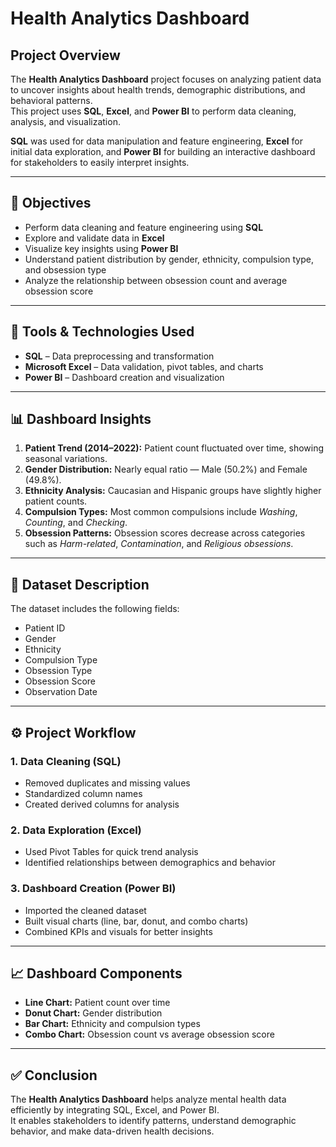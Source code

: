 #  Health Analytics Dashboard

##  Project Overview
The **Health Analytics Dashboard** project focuses on analyzing patient data to uncover insights about health trends, demographic distributions, and behavioral patterns.  
This project uses **SQL**, **Excel**, and **Power BI** to perform data cleaning, analysis, and visualization.  

**SQL** was used for data manipulation and feature engineering, **Excel** for initial data exploration, and **Power BI** for building an interactive dashboard for stakeholders to easily interpret insights.

---

## 🎯 Objectives
- Perform data cleaning and feature engineering using **SQL**  
- Explore and validate data in **Excel**  
- Visualize key insights using **Power BI**  
- Understand patient distribution by gender, ethnicity, compulsion type, and obsession type  
- Analyze the relationship between obsession count and average obsession score  

---

## 🧰 Tools & Technologies Used
- **SQL** – Data preprocessing and transformation  
- **Microsoft Excel** – Data validation, pivot tables, and charts  
- **Power BI** – Dashboard creation and visualization  

---

## 📊 Dashboard Insights
1. **Patient Trend (2014–2022):** Patient count fluctuated over time, showing seasonal variations.  
2. **Gender Distribution:** Nearly equal ratio — Male (50.2%) and Female (49.8%).  
3. **Ethnicity Analysis:** Caucasian and Hispanic groups have slightly higher patient counts.  
4. **Compulsion Types:** Most common compulsions include *Washing*, *Counting*, and *Checking*.  
5. **Obsession Patterns:** Obsession scores decrease across categories such as *Harm-related*, *Contamination*, and *Religious obsessions*.  

---

## 📁 Dataset Description
The dataset includes the following fields:
- Patient ID  
- Gender  
- Ethnicity  
- Compulsion Type  
- Obsession Type  
- Obsession Score  
- Observation Date  

---

## ⚙️ Project Workflow

### 1. Data Cleaning (SQL)
- Removed duplicates and missing values  
- Standardized column names  
- Created derived columns for analysis  

### 2. Data Exploration (Excel)
- Used Pivot Tables for quick trend analysis  
- Identified relationships between demographics and behavior  

### 3. Dashboard Creation (Power BI)
- Imported the cleaned dataset  
- Built visual charts (line, bar, donut, and combo charts)  
- Combined KPIs and visuals for better insights  

---

## 📈 Dashboard Components
- **Line Chart:** Patient count over time  
- **Donut Chart:** Gender distribution  
- **Bar Chart:** Ethnicity and compulsion types  
- **Combo Chart:** Obsession count vs average obsession score  

---

## ✅ Conclusion
The **Health Analytics Dashboard** helps analyze mental health data efficiently by integrating SQL, Excel, and Power BI.  
It enables stakeholders to identify patterns, understand demographic behavior, and make data-driven health decisions.
